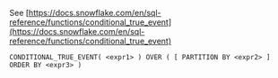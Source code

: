See [https://docs.snowflake.com/en/sql-reference/functions/conditional_true_event](https://docs.snowflake.com/en/sql-reference/functions/conditional_true_event)
```
CONDITIONAL_TRUE_EVENT( <expr1> ) OVER ( [ PARTITION BY <expr2> ] ORDER BY <expr3> )
```
